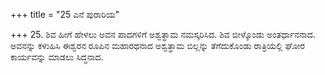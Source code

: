 +++
title = "25 ಎನೆ ಪುರಾರಿಯ"

+++
25. ಶಿವ ಹೀಗೆ ಹೇಳಲು ಅವನ ಪಾದಗಳಿಗೆ ಅಶ್ವತ್ಥಾಮ ನಮಸ್ಕರಿಸಿದ. ಶಿವ ಬೀಳ್ಕೊಂಡು ಅಂತರ್ಧಾನನಾದ. ಅವನನ್ನು ಕಳುಹಿಸಿ ಈಶ್ವರನ ರೂಪಿನ ಮಹಾರಥನಾದ ಅಶ್ವತ್ಥಾಮ ಬಿಲ್ಲನ್ನು ತೆಗೆದುಕೊಂಡು ರಾತ್ರಿಯಲ್ಲಿ ಘೋರ ಕಾರ್ಯವನ್ನು ಮಾಡಲು ಸಿದ್ಧನಾದ.